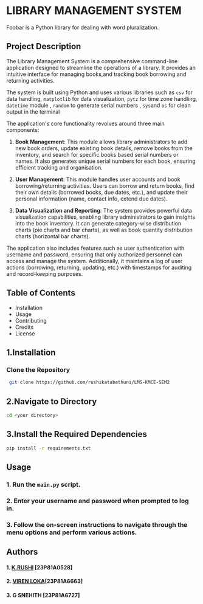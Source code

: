 # LIBRARY MANAGEMENT SYSTEM

Foobar is a Python library for dealing with word pluralization.
## Project Description

The Library Management System is a comprehensive command-line application designed to streamline the operations of a library. It provides an intuitive interface for managing books,and tracking book borrowing and returning activities.

The system is built using Python and uses various libraries such as `csv` for data handling, `matplotlib` for data visualization, `pytz` for time zone handling, `datetime` module , `random` to  generate serial numbers , `sys`and `os` for clean output in the terminal  

The application's core functionality revolves around three main components:

1. **Book Management**: This module allows library administrators to add new book orders, update existing book details, remove books from the inventory, and search for specific books based serial numbers or names. It also generates unique serial numbers for each book, ensuring efficient tracking and organisation.

2. **User Management**: This module handles user accounts and book borrowing/returning activities. Users can borrow and return books, find their own details (borrowed books, due dates, etc.), and update their personal information (name, contact info, extend due dates).

3. **Data Visualization and Reporting**: The system provides powerful data visualization capabilities, enabling library administrators to gain insights into the book inventory. It can generate category-wise distribution charts (pie charts and bar charts), as well as book quantity distribution charts (horizontal bar charts).

The application also includes features such as user authentication with username and password, ensuring that only authorized personnel can access and manage the system. Additionally, it maintains a log of user actions (borrowing, returning, updating, etc.) with timestamps for auditing and record-keeping purposes.


## Table of Contents

* Installation
* Usage
* Contributing
* Credits
* License
## 1.Installation
### Clone the Repository

```bash
 git clone https://github.com/rushikatabathuni/LMS-KMCE-SEM2
```
## 2.Navigate to Directory
```bash
cd <your directory>
```
## 3.Install the Required Dependencies
```bash
pip install -r requirements.txt
```


## Usage

### 1. Run the `main.py` script.
### 2. Enter your username and password when prompted to log in.
### 3. Follow the on-screen instructions to navigate through the menu options and perform various actions.
## Authors
#### 1. [K.RUSHI](https://github.com/rushikatabathuni)  [23P81A0528]

#### 2. [VIREN LOKA](https://github.com/VirenLoka)[23P81A6663]

#### 3. G SNEHITH [23P81A6727]
